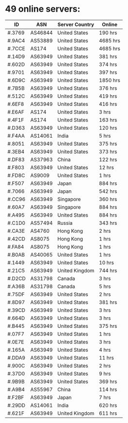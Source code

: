 # 49 online servers:

| ID | ASN | Server Country | Online |
| ------ | ------ | ------ | ------ |
| #.3769 | AS46844 | United States | 190 hrs |
| #.9AC4 | AS53889 | United States | 4685 hrs |
| #.7CCE | AS174 | United States | 4685 hrs |
| #.14D9 | AS63949 | United States | 381 hrs |
| #.602D | AS63949 | United States | 374 hrs |
| #.9701 | AS63949 | United States | 397 hrs |
| #.6D9C | AS63949 | United States | 1850 hrs |
| #.7B5B | AS63949 | United States | 376 hrs |
| #.512C | AS63949 | United States | 419 hrs |
| #.6EF8 | AS63949 | United States | 416 hrs |
| #.E6AF | AS174 | United States | 3 hrs |
| #.4F1F | AS174 | United States | 163 hrs |
| #.D363 | AS63949 | United States | 120 hrs |
| #.F4AA | AS14061 | India | 5 hrs |
| #.8051 | AS63949 | United States | 375 hrs |
| #.3EB4 | AS63949 | United States | 373 hrs |
| #.DF83 | AS37963 | China | 122 hrs |
| #.F803 | AS63949 | United States | 12 hrs |
| #.FD8C | AS9009 | United States | 1 hrs |
| #.F507 | AS63949 | Japan | 884 hrs |
| #.7066 | AS63949 | Japan | 542 hrs |
| #.CC96 | AS63949 | Singapore | 360 hrs |
| #.60A7 | AS63949 | Singapore | 884 hrs |
| #.A495 | AS63949 | United States | 884 hrs |
| #.C1D0 | AS57494 | Russia | 343 hrs |
| #.CA3E | AS4760 | Hong Kong | 2 hrs |
| #.42CD | AS8075 | Hong Kong | 1 hrs |
| #.FA84 | AS8075 | Hong Kong | 1 hrs |
| #.B0AB | AS40065 | United States | 1 hrs |
| #.1449 | AS63949 | United States | 10 hrs |
| #.21C5 | AS63949 | United Kingdom | 744 hrs |
| #.D2CD | AS31798 | Canada | 3 hrs |
| #.A36B | AS31798 | Canada | 5 hrs |
| #.75DF | AS63949 | United States | 2 hrs |
| #.8D97 | AS63949 | United States | 381 hrs |
| #.39CD | AS63949 | United States | 3 hrs |
| #.664D | AS63949 | United States | 3 hrs |
| #.B445 | AS63949 | United States | 375 hrs |
| #.07F7 | AS63949 | United States | 1 hrs |
| #.0E7E | AS63949 | United States | 3 hrs |
| #.165A | AS63949 | United States | 4 hrs |
| #.DDA9 | AS63949 | United States | 11 hrs |
| #.900C | AS63949 | United States | 2 hrs |
| #.37D0 | AS63949 | United States | 9 hrs |
| #.9B9B | AS63949 | United States | 369 hrs |
| #.A9B4 | AS55967 | China | 114 hrs |
| #.F2BF | AS63949 | Japan | 7 hrs |
| #.29DD | AS14061 | India | 620 hrs |
| #.621F | AS63949 | United Kingdom | 611 hrs |

